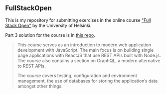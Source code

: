 ## FullStackOpen

This is my repository for submitting exercises in the online course ["Full Stack Open"](https://fullstackopen.com) by the University of Helsinki.

Part 3 solution for the course is in [this repo](https://github.com/oatlayers/fsopen-part3).

> This course serves as an introduction to modern web application development with JavaScript. The main focus is on building single page applications with ReactJS that use REST APIs built with Node.js. The course also contains a section on GraphQL, a modern alternative to REST APIs.
>
> The course covers testing, configuration and environment management, the use of databases for storing the application’s data amongst other things.